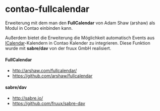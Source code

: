 contao-fullcalendar
=====================

Erweiterung mit dem man den **FullCalendar** von Adam Shaw (arshaw) als Modul in Contao einbinden kann.

Außerdem bietet die Erweiterung die Möglichkeit automatisch Events aus [ICalendar](http://de.wikipedia.org/wiki/ICalendar)-Kalendern in Contao Kalender zu integrieren.
Diese Funktion wurde mit **sabre/dav** von  der fruux GmbH realisiert.


#### FullCalendar
* http://arshaw.com/fullcalendar/
* https://github.com/arshaw/fullcalendar

#### sabre/dav
* http://sabre.io/
* https://github.com/fruux/sabre-dav


